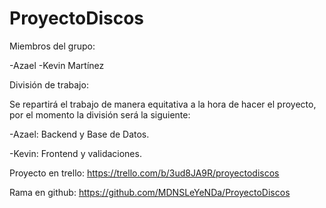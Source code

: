 # ProyectoDiscos

Miembros del grupo:

-Azael 
-Kevin Martínez

División de trabajo:

Se repartirá el trabajo de manera equitativa a la hora de hacer el proyecto, por el momento la división será la siguiente:

-Azael: Backend y Base de Datos.

-Kevin: Frontend y validaciones.


Proyecto en trello: https://trello.com/b/3ud8JA9R/proyectodiscos


Rama en github: https://github.com/MDNSLeYeNDa/ProyectoDiscos
